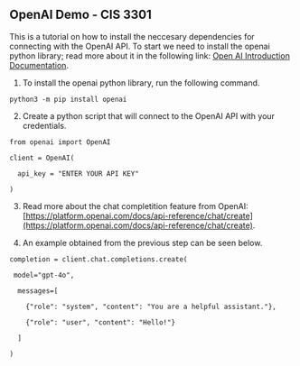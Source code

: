 ## OpenAI Demo - CIS 3301

This is a tutorial on how to install the neccesary dependencies for connecting with the OpenAI API. To start we need to install the openai python library; read more about it in the following link: [Open AI Introduction Documentation](https://platform.openai.com/docs/api-reference/introduction).

1. To install the openai python library, run the following command.

`python3 -m pip install openai`

2. Create a python script that will connect to the OpenAI API with your credentials.

`from openai import OpenAI`

`client = OpenAI(`

`  api_key = "ENTER YOUR API KEY"`

`)`

3. Read more about the chat completition feature from OpenAI: 
[https://platform.openai.com/docs/api-reference/chat/create](https://platform.openai.com/docs/api-reference/chat/create).

4. An example obtained from the previous step can be seen below.

`completion = client.chat.completions.create(`

` model="gpt-4o",`

`  messages=[`

`    {"role": "system", "content": "You are a helpful assistant."},`

`    {"role": "user", "content": "Hello!"}`

`  ]`

`)`


